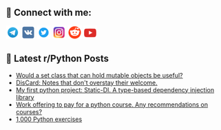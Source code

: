 ## 🔎 Connect with me:
[<img src="https://github.com/bullbesh/bullbesh/blob/main/images/Telegram.png" width="32" height="32" />](https://t.me/bullbesh)
[<img src="https://github.com/bullbesh/bullbesh/blob/main/images/VK.png" width="32" height="32" />](https://vk.com/bullbesh)
[<img src="https://github.com/bullbesh/bullbesh/blob/main/images/Twitter.png" width="32" height="32" />](https://twitter.com/bullbesh1)
[<img src="https://github.com/bullbesh/bullbesh/blob/main/images/Instagram.png" width="32" height="32" />](https://www.instagram.com/bullbesh)
[<img src="https://github.com/bullbesh/bullbesh/blob/main/images/Reddit.png" width="32" height="32" />](https://www.reddit.com/user/bullbesh)
[<img src="https://github.com/bullbesh/bullbesh/blob/main/images/YouTube.png" width="32" height="32" />](https://www.youtube.com/channel/UCtfjRs6uzgq5mfm8S06WTcg)

## 📕 Latest r/Python Posts
<!-- BLOG-POST-LIST:START -->
- [Would a set class that can hold mutable objects be useful?](https://www.reddit.com/r/Python/comments/1k5c8dk/would_a_set_class_that_can_hold_mutable_objects/)
- [DisCard: Notes that don&#39;t overstay their welcome.](https://www.reddit.com/r/Python/comments/1k5b06y/discard_notes_that_dont_overstay_their_welcome/)
- [My first python project: Static-DI. A type-based dependency injection library](https://www.reddit.com/r/Python/comments/1k5azpf/my_first_python_project_staticdi_a_typebased/)
- [Work offering to pay for a python course. Any recommendations on courses?](https://www.reddit.com/r/Python/comments/1k5awlb/work_offering_to_pay_for_a_python_course_any/)
- [1,000 Python exercises](https://www.reddit.com/r/Python/comments/1k56mio/1000_python_exercises/)
<!-- BLOG-POST-LIST:END -->
